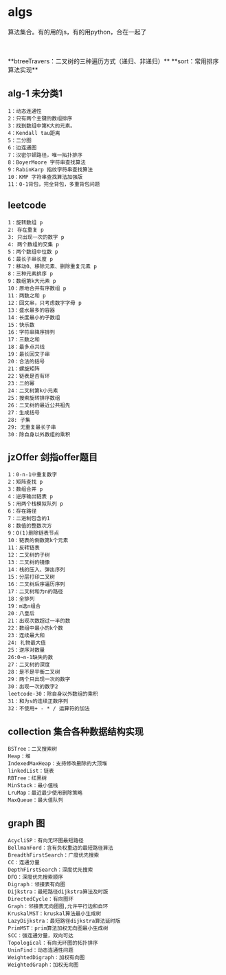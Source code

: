 # algs
算法集合。有的用的js，有的用python，合在一起了

<br/>
<br/>
**btreeTravers：二叉树的三种遍历方式（递归、非递归）**
**sort：常用排序算法实现**

## alg-1 未分类1
    1：动态连通性
    2：只有两个主键的数组排序
    3：找到数组中第K大的元素。
    4：Kendall tau距离
    5：二分图
    6：边连通图
    7：汉密尔顿路径，唯一拓扑排序
    8：BoyerMoore 字符串查找算法
    9：RabinKarp 指纹字符串查找算法
    10：KMP 字符串查找算法加强版
    11：0-1背包，完全背包，多重背包问题

## leetcode
    1：旋转数组 p
    2: 存在重复 p
    3: 只出现一次的数字 p
    4: 两个数组的交集 p
    5：两个数组中位数 p
    6：最长子串长度 p
    7：移动0、移除元素、删除重复元素 p
    8：三种元素排序 p
    9：数组第k大元素 p
    10：原地合并有序数组 p
    11：两数之和 p
    12：回文串，只考虑数字字母 p
    13：盛水最多的容器
    14：长度最小的子数组
    15：快乐数
    16：字符串降序排列
    17：三数之和
    18：最多点共线
    19：最长回文子串
    20：合法的括号
    21：螺旋矩阵
    22：链表是否有环
    23：二的幂
    24：二叉树第k小元素
    25：搜索旋转排序数组
    26：二叉树的最近公共祖先
    27：生成括号
    28: 子集
    29: 无重复最长子串
    30：除自身以外数组的乘积

## jzOffer 剑指offer题目
    1：0-n-1中重复数字
    2：矩阵查找 p
    3：数组合并 p
    4：逆序输出链表 p
    5：用两个栈模拟队列 p
    6：存在路径
    7：二进制包含的1
    8：数值的整数次方
    9：O(1)删除链表节点
    10：链表的倒数第k个元素
    11：反转链表
    12：二叉树的子树
    13：二叉树的镜像
    14：栈的压入、弹出序列
    15：分层打印二叉树
    16：二叉树后序遍历序列
    17：二叉树和为n的路径
    18：全排列
    19：m选n组合
    20：八皇后
    21：出现次数超过一半的数
    22：数组中最小的k个数
    23：连续最大和
    24: 礼物最大值
    25：逆序对数量
    26:0~n-1缺失的数
    27：二叉树的深度
    28：是不是平衡二叉树
    29：两个只出现一次的数字
    30：出现一次的数字2
    leetcode-30：除自身以外数组的乘积
    31：和为s的连续正数序列
    32：不使用+ - * / 运算符的加法

## collection 集合各种数据结构实现
    BSTree：二叉搜索树
    Heap：堆
    IndexedMaxHeap：支持修改删除的大顶堆
    linkedList：链表
    RBTree：红黑树
    MinStack：最小值栈
    LruMap：最近最少使用删除策略
    MaxQueue：最大值队列

## graph 图
    AcycliSP：有向无环图最短路径
    BellmanFord：含有负权重边的最短路径算法
    BreadthFirstSearch：广度优先搜索
    CC：连通分量
    DepthFirstSearch：深度优先搜索
    DFO：深度优先搜索顺序
    Digraph：领接表有向图
    Dijkstra：最短路径dijkstra算法及时版
    DirectedCycle：有向图环
    Graph：邻接表无向图图,允许平行边和自环
    KruskalMST：kruskal算法最小生成树
    LazyDijkstra：最短路径dijkstra算法延时版
    PrimMST：prim算法加权无向图最小生成树
    SCC：强连通分量，双向可达
    Topological：有向无环图的拓扑排序
    UninFind：动态连通性问题
    WeightedDigraph：加权有向图
    WeightedGraph：加权无向图
